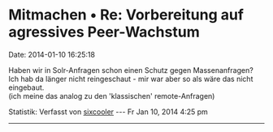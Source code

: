 Mitmachen • Re: Vorbereitung auf agressives Peer-Wachstum
=========================================================

Date: 2014-01-10 16:25:18

Haben wir in Solr-Anfragen schon einen Schutz gegen Massenanfragen?\
Ich hab da länger nicht reingeschaut - mir war aber so als wäre das
nicht eingebaut.\
(ich meine das analog zu den \'klassischen\' remote-Anfragen)

Statistik: Verfasst von
[sixcooler](http://forum.yacy-websuche.de/memberlist.php?mode=viewprofile&u=274)
--- Fr Jan 10, 2014 4:25 pm

------------------------------------------------------------------------
